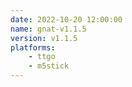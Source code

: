 ```yaml
---
date: 2022-10-20 12:00:00
name: gnat-v1.1.5
version: v1.1.5
platforms:
    - ttgo
    - m5stick
---
```

